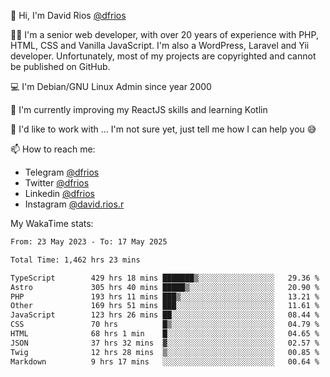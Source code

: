 👋 Hi, I'm David Rios [@dfrios](https://github.com/dfrios)

👨‍💻 I'm a senior web developer, with over 20 years of experience with PHP, HTML, CSS and Vanilla JavaScript. I'm also a WordPress, Laravel and Yii developer. Unfortunately, most of my projects are copyrighted and cannot be published on GitHub.

💻 I'm Debian/GNU Linux Admin since year 2000

🌱 I'm currently improving my ReactJS skills and learning Kotlin

💞️ I'd like to work with ... I'm not sure yet, just tell me how I can help you 😅


📫 How to reach me:
* Telegram [@dfrios](https://t.me/dfrios)
* Twitter [@dfrios](https://twitter.com/dfrios)
* Linkedin [@dfrios](https://linkedin.com/in/dfrios)
* Instagram [@david.rios.r](https://instagram.com/david.rios.r)



My WakaTime stats:
<!--START_SECTION:waka-->

```txt
From: 23 May 2023 - To: 17 May 2025

Total Time: 1,462 hrs 23 mins

TypeScript        429 hrs 18 mins ███████▒░░░░░░░░░░░░░░░░░   29.36 %
Astro             305 hrs 40 mins █████▒░░░░░░░░░░░░░░░░░░░   20.90 %
PHP               193 hrs 11 mins ███▒░░░░░░░░░░░░░░░░░░░░░   13.21 %
Other             169 hrs 51 mins ███░░░░░░░░░░░░░░░░░░░░░░   11.61 %
JavaScript        123 hrs 26 mins ██░░░░░░░░░░░░░░░░░░░░░░░   08.44 %
CSS               70 hrs          █▒░░░░░░░░░░░░░░░░░░░░░░░   04.79 %
HTML              68 hrs 1 min    █░░░░░░░░░░░░░░░░░░░░░░░░   04.65 %
JSON              37 hrs 32 mins  ▓░░░░░░░░░░░░░░░░░░░░░░░░   02.57 %
Twig              12 hrs 28 mins  ▒░░░░░░░░░░░░░░░░░░░░░░░░   00.85 %
Markdown          9 hrs 17 mins   ░░░░░░░░░░░░░░░░░░░░░░░░░   00.64 %
```

<!--END_SECTION:waka-->
